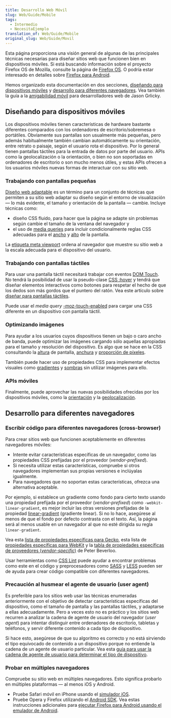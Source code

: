 ```yaml
---
title: Desarrollo Web Móvil
slug: Web/Guide/Mobile
tags:
  - Intermedio
  - NecesitaEjemplo
translation_of: Web/Guide/Mobile
original_slug: Web/Guide/Movil
---
```


Esta página proporciona una visión general de algunas de las principales técnicas necesarias para diseñar sitios web que funcionen bien en dispositivos móviles. Si está buscando información sobre el proyecto Firefox OS de Mozilla, consulte la página de [Firefox OS](/en/Mozilla/Firefox_OS). O podría estar interesado en detalles sobre [Firefox para Android](/en/Mozilla/Firefox_for_Android).

Hemos organizado esta documentación en dos secciones, [diseñando para dispositivos móviles](#DisenandoParaDispositivosMoviles) y [desarrollo para diferentes navegadores](#DesarrolloParaDiferentesNavegadores). Vea también la guía a la [amigabilidad móvil](/es/docs/Web_Development/Mobile/Mobile-friendliness) para desarrolladores web de Jason Grlicky.

## Diseñando para dispositivos móviles

Los dispositivos móviles tienen características de hardware bastante diferentes comparados con los ordenadores de escritorio/sobremesa o portátiles. Obviamente sus pantallas son usualmente más pequeñas, pero además habitualmente también cambian automáticamente su orientación, entre retrato o paisaje, según el usuario rota el dispositivo. Por lo general tienen pantallas táctiles para la entrada de datos por parte del usuario. APIs como la geolocalización o la orientación, o bien no son soportadas en ordenadores de escritorio o son mucho menos útiles, y estas APIs ofrecen a los usuarios móviles nuevas formas de interactuar con su sitio web.

### Trabajando con pantallas pequeñas

[Diseño web adaptable](/es/docs/Desarrollo_Web/Web_adaptable) es un término para un conjunto de técnicas que permiten a su sitio web adaptar su diseño según el entorno de visualización — lo más evidente, el tamaño y orientación de la pantalla — cambie. Incluye técnicas como:

- diseño CSS fluido, para hacer que la página se adapte sin problemas según cambie el tamaño de la ventana del navegador y
- el uso de [media queries](/es/docs/CSS/Media_queries) para incluir condicionalmente reglas CSS adecuadas para el [ancho](/es/docs/CSS/Media_queries#width) y [alto](/es/docs/CSS/Media_queries#height) de la pantalla.

La [etiqueta meta viewport](/es/docs/M%C3%B3vil/Viewport_meta_tag) ordena al navegador que muestre su sitio web a la escala adecuada para el dispositivo del usuario.

### Trabajando con pantallas táctiles

Para usar una pantalla táctil necesitará trabajar con eventos [DOM Touch](/es/docs/DOM/Touch_events). No tendrá la posibilidad de usar la pseudo-clase [CSS :hover](/es/docs/Web/CSS/%3Ahover) y tendrá que diseñar elementos interactivos como botones para respetar el hecho de que los dedos son más gordos que el puntero del ratón. Vea este artículo sobre [diseñar para pantallas táctiles](http://www.whatcreative.co.uk/blog/tips/designing-for-touch-screen/).

Puede usar el _media query_ [-moz-touch-enabled](/es/docs/CSS/Media_queries#-moz-touch-enabled) para cargar una CSS diferente en un dispositivo con pantalla táctil.

### Optimizando imágenes

Para ayudar a los usuarios cuyos dispositivos tienen un bajo o caro ancho de banda, puede optimizar las imágenes cargando sólo aquellas apropiadas para el tamaño y resolución del dispositivo. Es algo que se hace en la CSS consultando la [altura](/es/docs/CSS/Media_queries#height) de pantalla, [anchura](/es/docs/CSS/Media_queries#width) y [proporción de píxeles](/es/docs/CSS/Media_queries#-moz-device-pixel-ratio).

También puede hacer uso de propiedades CSS para implementar efectos visuales como [gradientes](/es/docs/CSS/Using_CSS_gradients) y [sombras](/es/docs/Web/CSS/box-shadow) sin utilizar imágenes para ello.

### APIs móviles

Finalmente, puede aprovechar las nuevas posibilidades ofrecidas por los dispositivos móviles, como la [orientación](/es/docs/Web/API/Detecting_device_orientation) y la [geolocalización](/es/docs/WebAPI/Using_geolocation).

## Desarrollo para diferentes navegadores

### Escribir código para diferentes navegadores (cross-browser)

Para crear sitios web que funcionen aceptablemente en diferentes navegadores móviles:

- Intente evitar características específicas de un navegador, como las propiedades CSS prefijadas por el proveedor (_vendor-prefixed_).
- Si necesita utilizar estas características, compruebe si otros navegadores implementan sus propias versiones e inclúyalas igualmente.
- Para navegadores que no soportan estas características, ofrezca una alternativa aceptable.

Por ejemplo, si establece un gradiente como fondo para cierto texto usando una propiedad prefijada por el proveedor (_vendor-prefixed_) como `-webkit-linear-gradient`, es mejor incluir las otras versiones prefijadas de la propiedad [linear-gradient](/es/docs/Web/CSS/linear-gradient) (gradiente linear). Si no lo hace, asegúrese al menos de que el fondo por defecto contrasta con el texto. Así, la página será al menos usable en un navegador al que no esté dirigida su regla `linear-gradient`.

Vea esta [lista de propiedades específicas para Gecko](/es/docs/Web/CSS/Referencia_CSS/Extensiones_CSS_Mozilla), esta lista de [propiedades específicas para WebKit](/en/CSS/CSS_Reference/Webkit_Extensions) y la [tabla de propiedades específicas de proveedores (_vendor-specific_)](http://peter.sh/experiments/vendor-prefixed-css-property-overview/) de Peter Beverloo.

Usar herramientas como [CSS Lint](http://csslint.net/) puede ayudar a encontrar problemas como este en el código y preprocesadores como [SASS](http://sass-lang.com/) y [LESS](http://lesscss.org/) pueden ser de ayuda para crear código compatible con diferentes navegadores.

### Precaución al husmear el agente de usuario (user agent)

Es preferible para los sitios web usar las técnicas enumeradas anteriormente con el objetivo de detectar características específicas del dispositivo, como el tamaño de pantalla y las pantallas táctiles, y adaptarse a ellas adecuadamente. Pero a veces esto no es práctico y los sitios web recurren a analizar la cadena de agente de usuario del navegador (_user agent_) para intentar distinguir entre ordenadores de escritorio, tabletas y teléfonos, y servir diferente contenido a cada tipo de dispositivo.

Si hace esto, asegúrese de que su algoritmo es correcto y no está sirviendo el tipo equivocado de contenido a un dispositivo porque no entiende la cadena de un agente de usuario particular. Vea esta [guía para usar la cadena de agente de usuario para determinar el tipo de dispositivo](/en/Browser_detection_using_the_user_agent#Mobile.2C_Tablet_or_Desktop).

### Probar en múltiples navegadores

Compruebe su sitio web en múltiples navegadores. Esto significa probarlo en múltiples plataformas — al menos iOS y Android.

- Pruebe Safari móvil en iPhone usando el [simulador iOS](https://developer.apple.com/devcenter/ios/index.action).
- Pruebe Opera y Firefox utilizando el [Android SDK](https://developer.android.com/sdk/index.html). Vea estas instrucciones adicionales para [ejecutar Firefox para Android usando el emulador de Android](https://wiki.mozilla.org/Mobile/Fennec/Android/Emulator).
